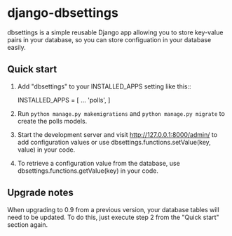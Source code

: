 # django-dbsettings

dbsettings is a simple reusable Django app allowing you to store key-value
pairs in your database, so you can store configuation in your database easily.

## Quick start

1. Add "dbsettings" to your INSTALLED_APPS setting like this::

    INSTALLED_APPS = [
        ...
        'polls',
    ]

2. Run ``python manage.py makemigrations`` and ``python manage.py migrate`` to
   create the polls models.

3. Start the development server and visit http://127.0.0.1:8000/admin/
   to add configuration values or use dbsettings.functions.setValue(key, value)
   in your code.

4. To retrieve a configuration value from the database, use
   dbsettings.functions.getValue(key) in your code.

## Upgrade notes

When upgrading to 0.9 from a previous version, your database tables will need
to be updated. To do this, just execute step 2 from the "Quick start" section
again.